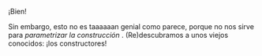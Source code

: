 ¡Bien! 

Sin embargo, esto no es taaaaaan genial como parece, porque no nos sirve para _parametrizar la construcción_ . (Re)descubramos a unos viejos conocidos: ¡los constructores!